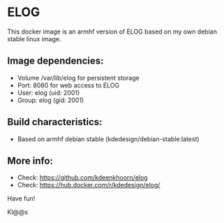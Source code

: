 # ELOG
This docker image is an armhf version of ELOG based on my own debian stable linux image.

## Image dependencies:
- Volume /var/lib/elog for persistent storage
- Port: 8080 for web access to ELOG
- User: elog (uid: 2001)
- Group: elog (gid: 2001)

## Build characteristics: 
- Based on armhf debian stable (kdedesign/debian-stable:latest)

## More info:
- Check: https://github.com/kdeenkhoorn/elog
- Check: https://hub.docker.com/r/kdedesign/elog/

Have fun!

Kl@@s

